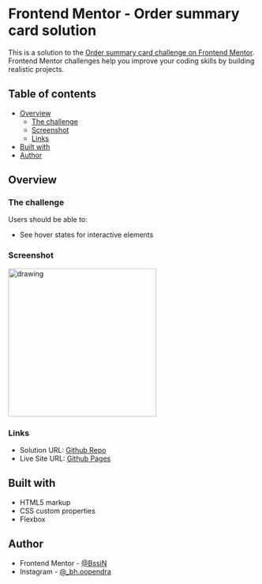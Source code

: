 # Frontend Mentor - Order summary card solution

This is a solution to the [Order summary card challenge on Frontend Mentor](https://www.frontendmentor.io/challenges/order-summary-component-QlPmajDUj). Frontend Mentor challenges help you improve your coding skills by building realistic projects. 

## Table of contents

- [Overview](#overview)
  - [The challenge](#the-challenge)
  - [Screenshot](#screenshot)
  - [Links](#links)
- [Built with](#built-with)
- [Author](#author)

## Overview

### The challenge

Users should be able to:

- See hover states for interactive elements

### Screenshot

<img src="images/screenshot-desktop.jpg" alt="drawing" width="300"/>

### Links

- Solution URL: [Github Repo](https://github.com/codersikarwar/frontendmentor-projects/tree/main/order-summary-component-main)
- Live Site URL: [Github Pages](https://codersikarwar.github.io/frontendmentor-projects/order-summary-component-main/)

## Built with

- HTML5 markup
- CSS custom properties
- Flexbox

## Author

- Frontend Mentor - [@BssiN](https://www.frontendmentor.io/profile/BssiN)
- Instagram - [@_bh.oopendra](https://www.instagram.com/_bh.oopendra)
